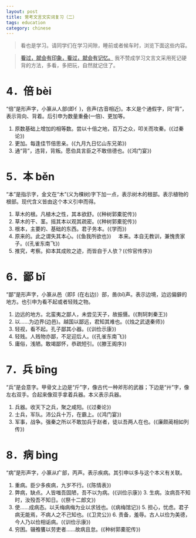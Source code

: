 ```yaml
---
layout: post
title: 常考文言文实词复习（二）
tags: education
category: chinese
---
```


> 看也是学习。请同学们在学习间隙，睡前或者候车时，浏览下面这些内容。

> <u>**看过，就会有印象，看过，就会有记忆。**</u> 我不赞成学习文言文采用死记硬背的方法，多看，多把玩，自然就记住了。

# 4．倍 bèi

“倍”是形声字，小篆从人部(即亻)，咅声(古音相近)。本义是个通假字，同“背”，表示背向、背着。后引申为数量重叠(一倍)、更加等。

1. 原数基础上增加的相等数。尝以十倍之地，百万之众，叩关而攻秦。(《过秦论》)
2. 更加。每逢佳节倍思亲。(《九月九日忆山东兄弟》)
3. 通“背”，违背，背叛。愿伯具言臣之不敢倍德也。(《鸿门宴》)

# 5．本 běn

“本”是指示字，金文在“木”(义为棵树)字下加一点，表示树木的根部。表示植物的根部。现代含义皆由这个本义引申而得。
1. 草木的根。凡植木之性，其本欲舒。(《种树郭橐驼传》)
2. 草木的干、茎。摇其本以观其疏密。(《种树郭橐驼传》)
3. 根本，主要的、基础的东西。君子务本。(《学而》)
4. 原来的。此之谓失其本心。(《鱼我所欲也》)
    本来。本自无教训，兼愧贵家子。(《孔雀东南飞》)
5. 推究，考察。抑本其成败之迹，而皆自于人欤？(《伶官传序》)

# 6．鄙 bǐ

“鄙”是形声字，小篆从邑（即阝(在右边)）部，啚(bǐ)声。表示边境，边远偏僻的地方。也引申为看不起或者轻贱之物。

1. 边远的地方。北蛮夷之鄙人，未尝见天子，故振慑。(《荆轲刺秦王》)
2. 以……为边界(边邑)。越国以鄙远，君知其难也。(《烛之武退秦师》)
3. 轻视，看不起。孔子鄙其小器。(《训俭示康》)
4. 轻贱。人贱物亦鄙，不足迎后人。(《孔雀东南飞》)
5. 庸俗，浅陋。敢竭鄙怀，恭疏短引。(《滕王阁序》)

# 7．兵 bīnɡ

“兵”是会意字。甲骨文上边是“斤”字，像古代一种斧形的武器；下边是“廾”字，像左右双手。合起来像双手拿着兵器。本义表示兵器。

1. 兵器。收天下之兵，聚之咸阳。(《过秦论》)
2. 士兵，军队。沛公兵十万，在霸上。(《鸿门宴》)
3. 军事，战争。强秦之所以不敢加兵于赵者，徒以吾两人在也。(《廉颇蔺相如列传》)

# 8．病 bìnɡ

“病”是形声字，小篆从疒部，丙声。表示疾病。其引申以多与这个本义有关联。

1. 重病。臣少多疾病，九岁不行。(《陈情表》)
2. 弊病，缺点。人皆嗤吾固陋，吾不以为病。(《训俭示康》)
3. 生病。汝病吾不知时，汝殁吾不知日。(《祭十二郎文》)
4. 使……成病态。以夭梅病梅为业以求钱也。(《病梅馆记》)
5. 担心，忧虑。君子病无能焉，不病人之不己知也。(《卫灵公》)
6. 责备，羞辱。古人以俭为美德，今人乃以俭相诟病。(《训俭示康》)
7. 穷困。辍飧饔以劳吏者……故病且怠。(《种树郭橐驼传》)